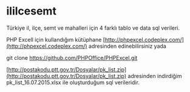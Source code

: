 # ililcesemt
Türkiye il, ilçe, semt ve mahalleri için 4 farklı tablo ve data sql verileri.

PHP Excell için kullandığım kütüphane [http://phpexcel.codeplex.com/](http://phpexcel.codeplex.com/) adresinden edinebilirsiniz yada 

git clone https://github.com/PHPOffice/PHPExcel.git

[http://postakodu.ptt.gov.tr/Dosyalar/pk_list.zip](http://postakodu.ptt.gov.tr/Dosyalar/pk_list.zip) adresinden indirdiğim 
pk_list_16.07.2015.xlsx ile oluşturduğum sql verileridir.
